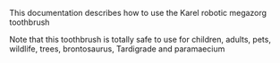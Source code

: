 This documentation describes how to use the Karel robotic megazorg toothbrush

Note that this toothbrush is totally safe to use for children, adults, pets, wildlife, trees, brontosaurus, Tardigrade and paramaecium

